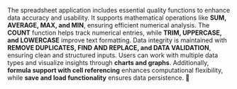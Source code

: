 The spreadsheet application includes essential quality functions to enhance data accuracy and usability. It supports mathematical operations like **SUM, AVERAGE, MAX, and MIN**, ensuring efficient numerical analysis. The **COUNT** function helps track numerical entries, while **TRIM, UPPERCASE, and LOWERCASE** improve text formatting. Data integrity is maintained with **REMOVE DUPLICATES, FIND AND REPLACE, and DATA VALIDATION**, ensuring clean and structured inputs. Users can work with multiple data types and visualize insights through **charts and graphs**. Additionally, **formula support with cell referencing** enhances computational flexibility, while **save and load functionality** ensures data persistence. 🚀
